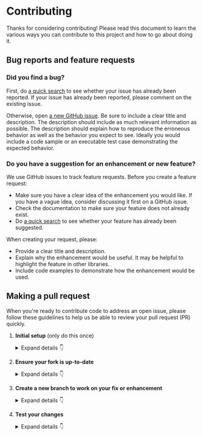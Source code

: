 # Contributing

Thanks for considering contributing! Please read this document to learn the various ways you can contribute to this project and how to go about doing it.

## Bug reports and feature requests

### Did you find a bug?

First, do [a quick search](https://github.com/espenhgn/container_template/issues) to see whether your issue has already been reported.
If your issue has already been reported, please comment on the existing issue.

Otherwise, open [a new GitHub issue](https://github.com/espenhgn/container_template/issues).  Be sure to include a clear title
and description.  The description should include as much relevant information as possible.  The description should
explain how to reproduce the erroneous behavior as well as the behavior you expect to see.  Ideally you would include a
code sample or an executable test case demonstrating the expected behavior.

### Do you have a suggestion for an enhancement or new feature?

We use GitHub issues to track feature requests. Before you create a feature request:

* Make sure you have a clear idea of the enhancement you would like. If you have a vague idea, consider discussing
it first on a GitHub issue.
* Check the documentation to make sure your feature does not already exist.
* Do [a quick search](https://github.com/espenhgn/container_template/issues) to see whether your feature has already been suggested.

When creating your request, please:

* Provide a clear title and description.
* Explain why the enhancement would be useful. It may be helpful to highlight the feature in other libraries.
* Include code examples to demonstrate how the enhancement would be used.

## Making a pull request

When you're ready to contribute code to address an open issue, please follow these guidelines to help us be able to review your pull request (PR) quickly.

1. **Initial setup** (only do this once)

    <details><summary>Expand details 👇</summary><br/>

    If you haven't already done so, please [fork](https://help.github.com/en/enterprise/2.13/user/articles/fork-a-repo) this repository on GitHub.

    Then clone your fork locally with

        git clone https://github.com/USERNAME/container_template.git

    or

        git clone git@github.com:USERNAME/container_template.git

    At this point the local clone of your fork only knows that it came from *your* repo, github.com/USERNAME/container_template.git, but doesn't know anything the *main* repo, [https://github.com/espenhgn/container_template.git](https://github.com/espenhgn/container_template). You can see this by running

        git remote -v

    which will output something like this:

        origin https://github.com/USERNAME/container_template.git (fetch)
        origin https://github.com/USERNAME/container_template.git (push)

    This means that your local clone can only track changes from your fork, but not from the main repo, and so you won't be able to keep your fork up-to-date with the main repo over time. Therefore you'll need to add another "remote" to your clone that points to [https://github.com/espenhgn/container_template.git](https://github.com/espenhgn/container_template). To do this, run the following:

        git remote add upstream https://github.com/espenhgn/container_template.git

    Now if you do `git remote -v` again, you'll see

        origin https://github.com/USERNAME/container_template.git (fetch)
        origin https://github.com/USERNAME/container_template.git (push)
        upstream https://github.com/espenhgn/container_template.git (fetch)
        upstream https://github.com/espenhgn/container_template.git (push)

2. **Ensure your fork is up-to-date**

    <details><summary>Expand details 👇</summary><br/>

    Once you've added an "upstream" remote pointing to [https://github.com/espenhgn/container_template.git](https://github.com/espenhgn/container_template), keeping your fork up-to-date is easy:

        git checkout main  # if not already on main
        git pull --rebase upstream main
        git push

    </details>

3. **Create a new branch to work on your fix or enhancement**

    <details><summary>Expand details 👇</summary><br/>

    Committing directly to the main branch of your fork is not recommended. It will be easier to keep your fork clean if you work on a separate branch for each contribution you intend to make.

    You can create a new branch with

        # replace BRANCH with whatever name you want to give it
        git checkout -b BRANCH
        git push -u origin BRANCH

    </details>

4. **Test your changes**

    <details><summary>Expand details 👇</summary><br/>

    Our continuous integration (CI) testing runs [a number of checks](https://github.com/espenhgn/container_template/actions) for each pull request on [GitHub Actions](https://github.com/features/actions).
    You can run most of these tests locally, which is something you should do *before* opening a PR to help speed up the review process and make it easier for us.

    And finally, please update the [CHANGELOG](https://github.com/espenhgn/container_template/blob/main/CHANGELOG.md) with notes on your contribution in the "Unreleased" section at the top.

    After all of the above checks have passed, you can now open [a new GitHub pull request](https://github.com/espenhgn/container_template/pulls).
    Make sure you have a clear description of the problem and the solution, and include a link to relevant issues.

    We look forward to reviewing your PR!

    </details>
